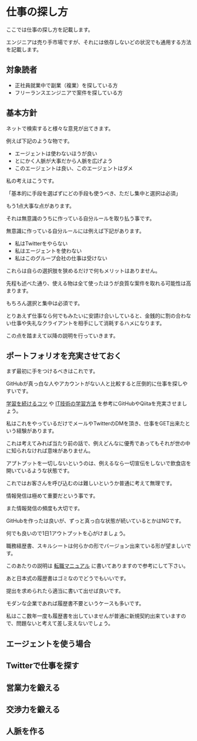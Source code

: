 # 仕事の探し方

ここでは仕事の探し方を記載します。

エンジニアは売り手市場ですが、それには依存しないどの状況でも通用する方法を記載します。

## 対象読者

- 正社員就業中で副業（複業）を探している方
- フリーランスエンジニアで案件を探している方

## 基本方針

ネットで検索すると様々な意見が出てきます。

例えば下記のような物です。

- エージェントは使わないほうが良い
- とにかく人脈が大事だから人脈を広げよう
- このエージェントは良い、このエージェントはダメ

私の考えはこうです。

「基本的に手段を選ばずにどの手段も使うべき、ただし集中と選択は必須」

もう1点大事な点があります。

それは無意識のうちに作っている自分ルールを取り払う事です。

無意識に作っている自分ルールには例えば下記があります。

- 私はTwitterをやらない
- 私はエージェントを使わない
- 私はこのグループ会社の仕事は受けない

これらは自らの選択肢を狭めるだけで何もメリットはありません。

先程も述べた通り、使える物は全て使ったほうが良質な案件を取れる可能性は高まります。

もちろん選択と集中は必須です。

とりあえず仕事なら何でもみたいに安請け合いしていると、金銭的に割の合わない仕事や失礼なクライアントを相手にして消耗するハメになります。

この点を踏まえて以降の説明を行っていきます。

## ポートフォリオを充実させておく

まず最初に手をつけるべきはこれです。

GitHubが真っ白な人やアカウントがない人と比較すると圧倒的に仕事を探しやすいです。

[学習を続けるコツ](https://github.com/keitakn/web-developer-ojt/blob/master/docs/tips/HowToContinueLearning.md) や [IT技術の学習方法](https://github.com/keitakn/web-developer-ojt/blob/master/docs/tips/ITSkillLearningMethod.md) を参考にGitHubやQiitaを充実させましょう。

私はこれをやっているだけでメールやTwitterのDMを頂き、仕事をGET出来たという経験があります。

これは考えてみれば当たり前の話で、例えどんなに優秀であってもそれが世の中に知られなければ意味がありません。

アプトプットを一切しないというのは、例えるなら一切宣伝をしないで飲食店を開いているような状態です。

これではお客さんを呼び込むのは難しいというか普通に考えて無理です。

情報発信は極めて重要だという事です。

また情報発信の頻度も大切です。

GitHubを作ったは良いが、ずっと真っ白な状態が続いているとかはNGです。

何でも良いので1日1アウトプットを心がけましょう。

職務経歴書、スキルシートは何らかの形でバージョン出来ている形が望ましいです。

このあたりの説明は [転職マニュアル](https://github.com/keitakn/web-developer-ojt/blob/master/docs/tips/ChangeJobManual.md) に書いてありますので参考にして下さい。

あと日本式の履歴書はゴミなのでどうでもいいです。

提出を求められたら適当に書いて出せば良いです。

モダンな企業であれば履歴書不要というケースも多いです。

私はここ数年一度も履歴書を出していませんが普通に新規契約出来ていますので、問題ないと考えて差し支えないでしょう。

## エージェントを使う場合

## Twitterで仕事を探す

## 営業力を鍛える

## 交渉力を鍛える

## 人脈を作る
